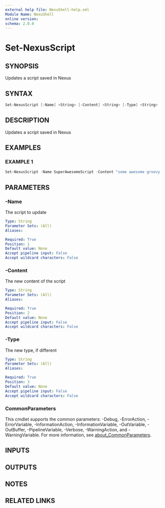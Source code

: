 ```yaml
---
external help file: NexuShell-help.xml
Module Name: NexuShell
online version:
schema: 2.0.0
---
```


# Set-NexusScript

## SYNOPSIS

Updates a script saved in Nexus

## SYNTAX

```powershell
Set-NexusScript [-Name] <String> [-Content] <String> [-Type] <String> [<CommonParameters>]
```

## DESCRIPTION

Updates a script saved in Nexus

## EXAMPLES

### EXAMPLE 1

```powershell
Set-NexusScript -Name SuperAwesomeScript -Content "some awesome groovy code" -Type groovy
```

## PARAMETERS

### -Name

The script to update

```yaml
Type: String
Parameter Sets: (All)
Aliases:

Required: True
Position: 1
Default value: None
Accept pipeline input: False
Accept wildcard characters: False
```

### -Content

The new content of the script

```yaml
Type: String
Parameter Sets: (All)
Aliases:

Required: True
Position: 2
Default value: None
Accept pipeline input: False
Accept wildcard characters: False
```

### -Type

The new type, if different

```yaml
Type: String
Parameter Sets: (All)
Aliases:

Required: True
Position: 3
Default value: None
Accept pipeline input: False
Accept wildcard characters: False
```

### CommonParameters

This cmdlet supports the common parameters: -Debug, -ErrorAction, -ErrorVariable, -InformationAction, -InformationVariable, -OutVariable, -OutBuffer, -PipelineVariable, -Verbose, -WarningAction, and -WarningVariable. For more information, see [about_CommonParameters](http://go.microsoft.com/fwlink/?LinkID=113216).

## INPUTS

## OUTPUTS

## NOTES

## RELATED LINKS
